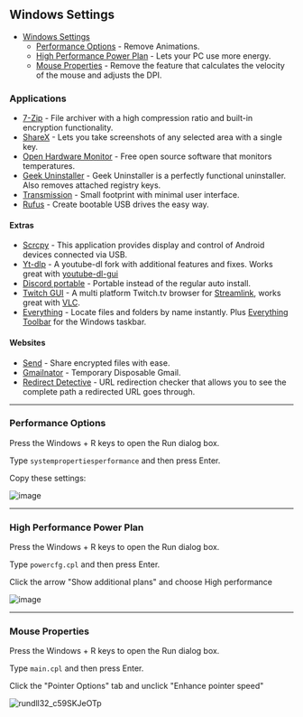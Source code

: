 ## Windows Settings

- [Windows Settings](#windows-settings)
  - [Performance Options](#performance-options) - Remove Animations.
  - [High Performance Power Plan](#high-performance-power-plan) - Lets your PC use more energy.
  - [Mouse Properties](#mouse-properties) - Remove the feature that calculates the velocity of the mouse and adjusts the DPI.


<!-- vim-markdown-toc -->




### Applications


- [7-Zip](https://www.7-zip.org/download.html) - File archiver with a high compression ratio and built-in encryption functionality.
- [ShareX](https://getsharex.com/) - Lets you take screenshots of any selected area with a single key.
- [Open Hardware Monitor](https://openhardwaremonitor.org/) - Free open source software that monitors temperatures.
- [Geek Uninstaller](https://geekuninstaller.com/) - Geek Uninstaller is a perfectly functional uninstaller. Also removes attached registry keys.
- [Transmission](https://transmissionbt.com/) - Small footprint with minimal user interface.
- [Rufus](https://rufus.ie/en/) - Create bootable USB drives the easy way.




#### Extras
- [Scrcpy](https://github.com/Genymobile/scrcpy) - This application provides display and control of Android devices connected via USB.
- [Yt-dlp](https://github.com/yt-dlp/yt-dlp) - A youtube-dl fork with additional features and fixes. Works great with [youtube-dl-gui](https://github.com/oleksis/youtube-dl-gui)
- [Discord portable](https://github.com/portapps/discord-portable) - Portable instead of the regular auto install.
- [Twitch GUI](https://github.com/streamlink/streamlink-twitch-gui) - A multi platform Twitch.tv browser for [Streamlink](https://github.com/streamlink/streamlink), works great with [VLC](https://www.videolan.org/vlc/download-windows.html).
- [Everything](https://www.voidtools.com/) - Locate files and folders by name instantly. Plus [Everything Toolbar](https://github.com/stnkl/EverythingToolbar) for the Windows taskbar.

#### Websites
- [Send](https://github.com/timvisee/send-instances/#instances) - Share encrypted files with ease.
- [Gmailnator](https://www.emailnator.com/) - Temporary Disposable Gmail.
- [Redirect Detective](https://redirectdetective.com/) - URL redirection checker that allows you to see the complete path a redirected URL goes through.


_______________________________________________________________________________________________________________________________________________________

### Performance Options

Press the Windows + R keys to open the Run dialog box.

Type `systempropertiesperformance` and then press Enter.

Copy these settings:

![image](https://user-images.githubusercontent.com/25332460/188121561-56314c8e-6644-4251-97d0-81d018cb137c.png)

_______________________________________________________________________________________________________________________________________________________


### High Performance Power Plan

Press the Windows + R keys to open the Run dialog box.

Type `powercfg.cpl` and then press Enter.

Click the arrow "Show additional plans" and choose High performance



![image](https://user-images.githubusercontent.com/25332460/188212951-e8af5842-b11b-4f66-a72e-5f45fbb97ae4.png)

_______________________________________________________________________________________________________________________________________________________

### Mouse Properties

Press the Windows + R keys to open the Run dialog box.

Type `main.cpl` and then press Enter.

Click the "Pointer Options" tab and unclick "Enhance pointer speed"



![rundll32_c59SKJeOTp](https://user-images.githubusercontent.com/25332460/188221061-d85f4c16-c487-4e4c-89d7-ffe48c0c49c2.jpg)

